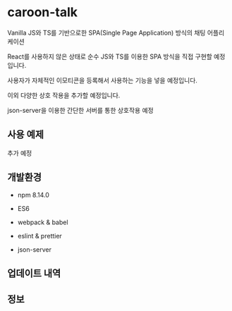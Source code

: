 # caroon-talk


Vanilla JS와 TS를 기반으로한 SPA(Single Page Application) 방식의 채팅 어플리케이션

React를 사용하지 않은 상태로 순수 JS와 TS를 이용한 SPA 방식을 직접 구현할 예정입니다.

사용자가 자체적인 이모티콘을 등록해서 사용하는 기능을 넣을 예정입니다.

이외 다양한 상호 작용을 추가할 예정입니다.

json-server을 이용한 간단한 서버를 통한 상호작용 예정

## 사용 예제

추가 예정

## 개발환경

* npm 8.14.0

* ES6

* webpack & babel 

* eslint & prettier

* json-server

## 업데이트 내역

## 정보
